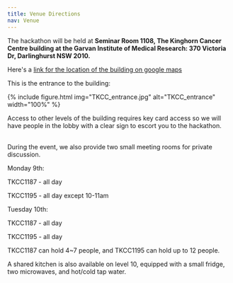 ```yaml
---
title: Venue Directions
nav: Venue
---
```


The hackathon will be held at **Seminar Room 1108, The Kinghorn Cancer Centre building at the Garvan Institute of Medical Research: 370 Victoria Dr, Darlinghurst NSW 2010.**

Here's a [link for the location of the building on google maps](https://maps.app.goo.gl/aFByJfyT8XjFKHts5)

This is the entrance to the building:

{% include figure.html img="TKCC_entrance.jpg" alt="TKCC_entrance" width="100%" %}


Access to other levels of the building requires key card access so we will have people in the lobby with a clear sign to escort you to the hackathon.


<br>
During the event, we also provide two small meeting rooms for private discussion.

Monday 9th:

TKCC1187 - all day

TKCC1195 - all day except 10-11am

Tuesday 10th:

TKCC1187 - all day

TKCC1195 - all day

TKCC1187 can hold 4~7 people, and TKCC1195 can hold up to 12 people.

A shared kitchen is also available on level 10, equipped with a small fridge, two microwaves, and hot/cold tap water.
